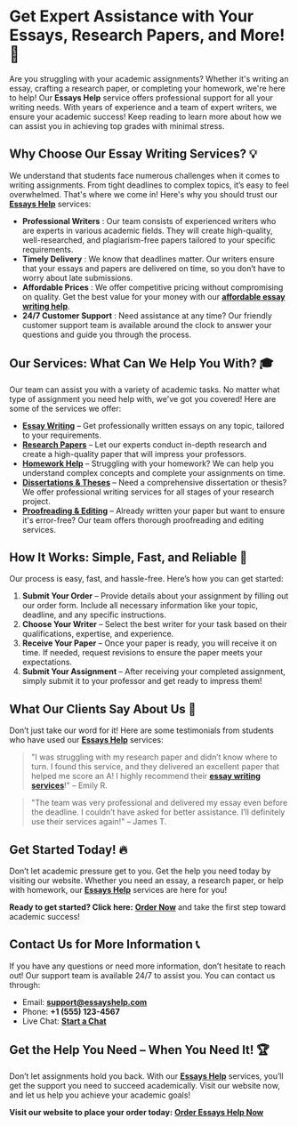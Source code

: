 # Get Expert Assistance with Your Essays, Research Papers, and More! 📝

Are you struggling with your academic assignments? Whether it's writing an essay, crafting a research paper, or completing your homework, we're here to help! Our **Essays Help** service offers professional support for all your writing needs. With years of experience and a team of expert writers, we ensure your academic success! Keep reading to learn more about how we can assist you in achieving top grades with minimal stress.

## Why Choose Our Essay Writing Services? 💡

We understand that students face numerous challenges when it comes to writing assignments. From tight deadlines to complex topics, it’s easy to feel overwhelmed. That's where we come in! Here's why you should trust our [**Essays Help**](https://tinyurl.com/topessay?keyword=essays+help) services:

- **Professional Writers** : Our team consists of experienced writers who are experts in various academic fields. They will create high-quality, well-researched, and plagiarism-free papers tailored to your specific requirements.
- **Timely Delivery** : We know that deadlines matter. Our writers ensure that your essays and papers are delivered on time, so you don’t have to worry about late submissions.
- **Affordable Prices** : We offer competitive pricing without compromising on quality. Get the best value for your money with our [**affordable essay writing help**](https://tinyurl.com/topessay?keyword=essays+help).
- **24/7 Customer Support** : Need assistance at any time? Our friendly customer support team is available around the clock to answer your questions and guide you through the process.

## Our Services: What Can We Help You With? 🎓

Our team can assist you with a variety of academic tasks. No matter what type of assignment you need help with, we've got you covered! Here are some of the services we offer:

- [**Essay Writing**](https://tinyurl.com/topessay?keyword=essays+help) – Get professionally written essays on any topic, tailored to your requirements.
- [**Research Papers**](https://tinyurl.com/topessay?keyword=essays+help) – Let our experts conduct in-depth research and create a high-quality paper that will impress your professors.
- [**Homework Help**](https://tinyurl.com/topessay?keyword=essays+help) – Struggling with your homework? We can help you understand complex concepts and complete your assignments on time.
- [**Dissertations & Theses**](https://tinyurl.com/topessay?keyword=essays+help) – Need a comprehensive dissertation or thesis? We offer professional writing services for all stages of your research project.
- [**Proofreading & Editing**](https://tinyurl.com/topessay?keyword=essays+help) – Already written your paper but want to ensure it's error-free? Our team offers thorough proofreading and editing services.

## How It Works: Simple, Fast, and Reliable 🚀

Our process is easy, fast, and hassle-free. Here’s how you can get started:

1. **Submit Your Order** – Provide details about your assignment by filling out our order form. Include all necessary information like your topic, deadline, and any specific instructions.
2. **Choose Your Writer** – Select the best writer for your task based on their qualifications, expertise, and experience.
3. **Receive Your Paper** – Once your paper is ready, you will receive it on time. If needed, request revisions to ensure the paper meets your expectations.
4. **Submit Your Assignment** – After receiving your completed assignment, simply submit it to your professor and get ready to impress them!

## What Our Clients Say About Us 📣

Don’t just take our word for it! Here are some testimonials from students who have used our [**Essays Help**](https://tinyurl.com/topessay?keyword=essays+help) services:

> "I was struggling with my research paper and didn’t know where to turn. I found this service, and they delivered an excellent paper that helped me score an A! I highly recommend their [**essay writing services**](https://tinyurl.com/topessay?keyword=essays+help)!" – Emily R.

> "The team was very professional and delivered my essay even before the deadline. I couldn’t have asked for better assistance. I’ll definitely use their services again!" – James T.

## Get Started Today! 🔥

Don’t let academic pressure get to you. Get the help you need today by visiting our website. Whether you need an essay, a research paper, or help with homework, our [**Essays Help**](https://tinyurl.com/topessay?keyword=essays+help) services are here for you!

**Ready to get started? Click here:** [**Order Now**](https://tinyurl.com/topessay?keyword=essays+help) and take the first step toward academic success!

## Contact Us for More Information 📞

If you have any questions or need more information, don’t hesitate to reach out! Our support team is available 24/7 to assist you. You can contact us through:

- Email: **support@essayshelp.com**
- Phone: **+1 (555) 123-4567**
- Live Chat: [**Start a Chat**](https://tinyurl.com/topessay?keyword=essays+help)

## Get the Help You Need – When You Need It! 🏆

Don’t let assignments hold you back. With our [**Essays Help**](https://tinyurl.com/topessay?keyword=essays+help) services, you’ll get the support you need to succeed academically. Visit our website now, and let us help you achieve your academic goals!

**Visit our website to place your order today:** [**Order Essays Help Now**](https://tinyurl.com/topessay?keyword=essays+help)
